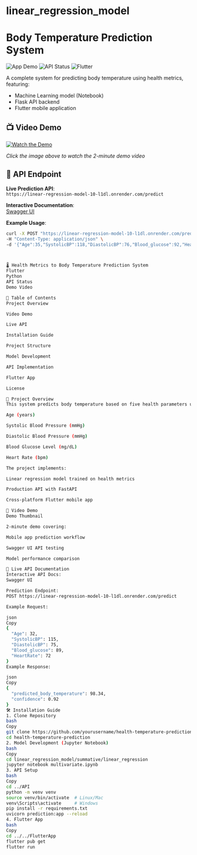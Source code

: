 # linear_regression_model

# Body Temperature Prediction System

![App Demo](https://img.shields.io/badge/Demo-YouTube-red) ![API Status](https://img.shields.io/badge/API-Live-brightgreen) ![Flutter](https://img.shields.io/badge/Flutter-3.13-blue)

A complete system for predicting body temperature using health metrics, featuring:
- Machine Learning model (Notebook)
- Flask API backend
- Flutter mobile application

## 📺 Video Demo

[![Watch the Demo](https://img.youtube.com/vi/12yGa9exx0s/maxresdefault.jpg)](https://youtu.be/12yGa9exx0s)

*Click the image above to watch the 2-minute demo video*

## 🔌 API Endpoint

**Live Prediction API**:  
`https://linear-regression-model-10-l1dl.onrender.com/predict`

**Interactive Documentation**:  
[Swagger UI](https://linear-regression-model-10-l1dl.onrender.com/docs)

**Example Usage**:
```bash
curl -X POST "https://linear-regression-model-10-l1dl.onrender.com/predict" \
-H "Content-Type: application/json" \
-d '{"Age":35,"SystolicBP":118,"DiastolicBP":76,"Blood_glucose":92,"HeartRate":68}'



🌡️ Health Metrics to Body Temperature Prediction System
Flutter
Python
API Status
Demo Video

📌 Table of Contents
Project Overview

Video Demo

Live API

Installation Guide

Project Structure

Model Development

API Implementation

Flutter App

License

🎯 Project Overview
This system predicts body temperature based on five health parameters using machine learning:

Age (years)

Systolic Blood Pressure (mmHg)

Diastolic Blood Pressure (mmHg)

Blood Glucose Level (mg/dL)

Heart Rate (bpm)

The project implements:

Linear regression model trained on health metrics

Production API with FastAPI

Cross-platform Flutter mobile app

🎥 Video Demo
Demo Thumbnail

2-minute demo covering:

Mobile app prediction workflow

Swagger UI API testing

Model performance comparison

🔗 Live API Documentation
Interactive API Docs:
Swagger UI

Prediction Endpoint:
POST https://linear-regression-model-10-l1dl.onrender.com/predict

Example Request:

json
Copy
{
  "Age": 32,
  "SystolicBP": 115,
  "DiastolicBP": 75,
  "Blood_glucose": 89,
  "HeartRate": 72
}
Example Response:

json
Copy
{
  "predicted_body_temperature": 98.34,
  "confidence": 0.92
}
🛠️ Installation Guide
1. Clone Repository
bash
Copy
git clone https://github.com/yourusername/health-temperature-prediction.git
cd health-temperature-prediction
2. Model Development (Jupyter Notebook)
bash
Copy
cd linear_regression_model/summative/linear_regression
jupyter notebook multivariate.ipynb
3. API Setup
bash
Copy
cd ../API
python -m venv venv
source venv/bin/activate  # Linux/Mac
venv\Scripts\activate     # Windows
pip install -r requirements.txt
uvicorn prediction:app --reload
4. Flutter App
bash
Copy
cd ../../FlutterApp
flutter pub get
flutter run
